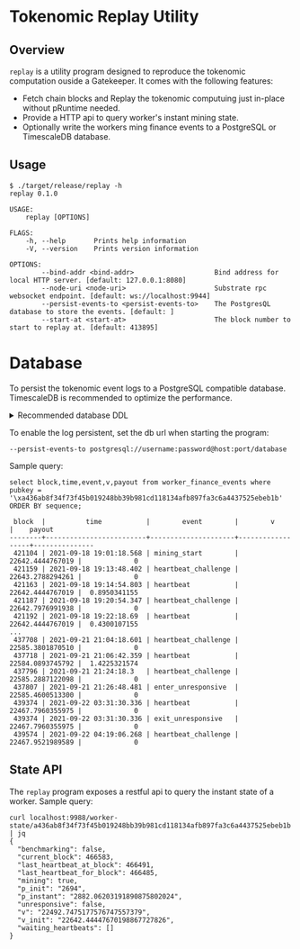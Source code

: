 # Tokenomic Replay Utility

## Overview

`replay` is a utility program designed to reproduce the tokenomic computation ouside a Gatekeeper. It comes with the following features:

- Fetch chain blocks and Replay the tokenomic computuing just in-place without pRuntime needed.
- Provide a HTTP api to query worker's instant mining state.
- Optionally write the workers ming finance events to a PostgreSQL or TimescaleDB database.

## Usage

```
$ ./target/release/replay -h
replay 0.1.0

USAGE:
    replay [OPTIONS]

FLAGS:
    -h, --help       Prints help information
    -V, --version    Prints version information

OPTIONS:
        --bind-addr <bind-addr>                    Bind address for local HTTP server. [default: 127.0.0.1:8080]
        --node-uri <node-uri>                      Substrate rpc websocket endpoint. [default: ws://localhost:9944]
        --persist-events-to <persist-events-to>    The PostgresQL database to store the events. [default: ]
        --start-at <start-at>                      The block number to start to replay at. [default: 413895]
```

# Database

To persist the tokenomic event logs to a PostgreSQL compatible database. TimescaleDB is recommended to optimize the performance.



<details>
  <summary>Recommended database DDL</summary>
  
  ```sql
  DROP TABLE IF EXISTS "worker_finance_events";
  CREATE TABLE "worker_finance_events" (
              "sequence" bigint NOT NULL,
              "pubkey" bytea NOT NULL,
              "block" integer NOT NULL,
              "time" timestamp without time zone NOT NULL,
              "event" text NOT NULL,
              "v" numeric NOT NULL,
              "p" numeric NOT NULL,
              "payout" numeric NOT NULL,
              PRIMARY KEY("time", "sequence")
  ) WITH (oids = false);

  -- If you run it on TimescaleDB, a hypertable can significant optimize the storage and querying
  -- Doc: https://docs.timescale.com/api/latest/hypertable/create_hypertable/#optional-arguments
  SELECT create_hypertable(
              'worker_finance_events',
              'time',
              chunk_time_interval := interval '7 days'
  );
  ```
  
</details>

To enable the log persistent, set the db url when starting the program:

```
--persist-events-to postgresql://username:password@host:port/database
```

Sample query:

```
select block,time,event,v,payout from worker_finance_events where pubkey = '\xa436ab8f34f73f45b019248bb39b981cd118134afb897fa3c6a4437525ebeb1b' ORDER BY sequence;

 block  |          time           |        event        |        v         |    payout
--------+-------------------------+---------------------+------------------+---------------
 421104 | 2021-09-18 19:01:18.568 | mining_start        | 22642.4444767019 |             0
 421159 | 2021-09-18 19:13:48.402 | heartbeat_challenge | 22643.2788294261 |             0
 421163 | 2021-09-18 19:14:54.803 | heartbeat           | 22642.4444767019 |  0.8950341155
 421187 | 2021-09-18 19:20:54.347 | heartbeat_challenge | 22642.7976991938 |             0
 421192 | 2021-09-18 19:22:18.69  | heartbeat           | 22642.4444767019 |  0.4300107155
...
 437708 | 2021-09-21 21:04:18.601 | heartbeat_challenge | 22585.3801870510 |             0
 437718 | 2021-09-21 21:06:42.359 | heartbeat           | 22584.0893745792 |  1.4225321574
 437796 | 2021-09-21 21:24:18.3   | heartbeat_challenge | 22585.2887122098 |             0
 437807 | 2021-09-21 21:26:48.481 | enter_unresponsive  | 22585.4600513300 |             0
 439374 | 2021-09-22 03:31:30.336 | heartbeat           | 22467.7960355975 |             0
 439374 | 2021-09-22 03:31:30.336 | exit_unresponsive   | 22467.7960355975 |             0
 439574 | 2021-09-22 04:19:06.268 | heartbeat_challenge | 22467.9521989589 |             0
```

## State API

The `replay` program exposes a restful api to query the instant state of a worker. Sample query:

```
curl localhost:9988/worker-state/a436ab8f34f73f45b019248bb39b981cd118134afb897fa3c6a4437525ebeb1b | jq
{
  "benchmarking": false,
  "current_block": 466583,
  "last_heartbeat_at_block": 466491,
  "last_heartbeat_for_block": 466485,
  "mining": true,
  "p_init": "2694",
  "p_instant": "2882.06203191890875802024",
  "unresponsive": false,
  "v": "22492.7475177576747557379",
  "v_init": "22642.44447670198867727826",
  "waiting_heartbeats": []
}
```
